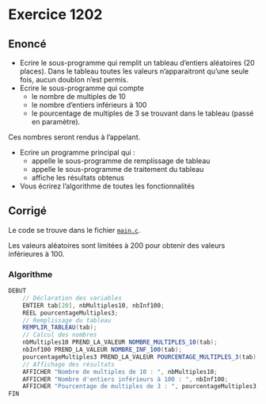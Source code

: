 # Exercice 1202

## Enoncé

- Ecrire le sous-programme qui remplit un tableau d’entiers aléatoires (20 places). Dans le tableau toutes les valeurs n’apparaitront qu’une seule fois, aucun doublon n’est permis.
- Ecrire le sous-programme qui compte
    - le nombre de multiples de 10
    - le nombre d’entiers inférieurs à 100
    - le pourcentage de multiples de 3 se trouvant dans le tableau (passé en paramètre).

Ces nombres seront rendus à l’appelant.

- Ecrire un programme principal qui :
    - appelle le sous-programme de remplissage de tableau
    - appelle le sous-programme de traitement du tableau
    - affiche les résultats obtenus
- Vous écrirez l’algorithme de toutes les fonctionnalités

## Corrigé

Le code se trouve dans le fichier [`main.c`](../code/main.c).

Les valeurs aléatoires sont limitées à 200 pour obtenir des valeurs inférieures à 100.

### Algorithme

```java
DEBUT
    // Déclaration des variables
    ENTIER tab[20], nbMultiples10, nbInf100;
    REEL pourcentageMultiples3;
    // Remplissage du tableau
    REMPLIR_TABLEAU(tab);
    // Calcul des nombres
    nbMultiples10 PREND_LA_VALEUR NOMBRE_MULTIPLES_10(tab);
    nbInf100 PREND_LA_VALEUR NOMBRE_INF_100(tab);
    pourcentageMultiples3 PREND_LA_VALEUR POURCENTAGE_MULTIPLES_3(tab);
    // Affichage des résultats
    AFFICHER "Nombre de multiples de 10 : ", nbMultiples10;
    AFFICHER "Nombre d'entiers inférieurs à 100 : ", nbInf100;
    AFFICHER "Pourcentage de multiples de 3 : ", pourcentageMultiples3;
FIN
```